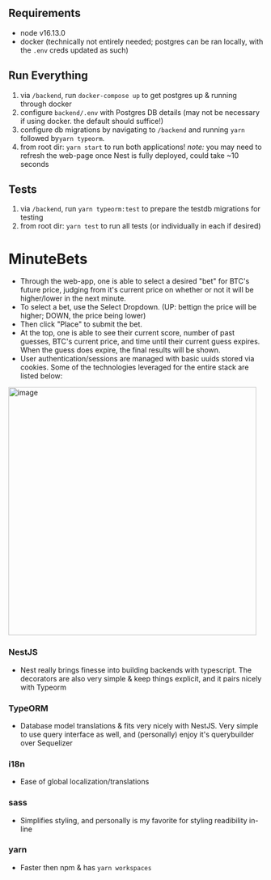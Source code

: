 <!-- Build a web app that allows users to make guesses on whether the market price of Bitcoin (BTC/USD) will be higher or lower after one minute.
Rules:
- The player can at all times see their current score and the latest available BTC price in USD
- The player can choose to enter a guess of either “up” or “down“
- After a guess is entered the player cannot make new guesses until the existing guess is resolved
- The guess is resolved when the price changes and at least 60 seconds have passed since the guess was made
- If the guess is correct (up = price went higher, down = price went lower), the user gets 1 point added to their score. If
the guess is incorrect, the user loses 1 point.
- Players can only make one guess at a time
- New players start with a score of 0
Solution requirements:
- The guesses should be resolved fairly using BTC price data from any available 3rd party API
- The score of each player should be persisted in a backend data store (AWS services preferred)
- Players should be able to close their browser and return back to see their score and continue to make more guesses

Testing is encouraged.

Describe the app's functionality as well as how to run and deploy the application to the best of your ability in a README file.
Please provide the project in a public git repository. -->

## Requirements ##
- node v16.13.0
- docker (technically not entirely needed; postgres can be ran locally, with the `.env` creds updated as such)

## Run Everything ##
1. via `/backend`, run `docker-compose up` to get postgres up & running through docker
2. configure `backend/.env` with Postgres DB details (may not be necessary if using docker. the default should suffice!)
3. configure db migrations by navigating to `/backend` and running `yarn` followed by`yarn typeorm`.
4. from root dir: `yarn start` to run both applications! 
*note:* you may need to refresh the web-page once Nest is fully deployed, could take ~10 seconds

## Tests ##
1. via `/backend`, run `yarn typeorm:test` to prepare the testdb migrations for testing
2. from root dir: `yarn test` to run all tests (or individually in each if desired)

# MinuteBets #
- Through the web-app, one is able to select a desired "bet" for BTC's future price, judging from it's current price on whether or not it will be higher/lower in the next minute. 
- To select a bet, use the Select Dropdown. (UP: bettign the price will be higher; DOWN, the price being lower) 
- Then click "Place" to submit the bet.
- At the top, one is able to see their current score, number of past guesses, BTC's current price, and time until their current guess expires. When the guess does expire, the final results will be shown. 
- User authentication/sessions are managed with basic uuids stored via cookies. Some of the technologies leveraged for the entire stack are listed below:

<img width="490" alt="image" src="https://user-images.githubusercontent.com/89276242/184519357-58d94be8-22bc-4969-88f5-3caeb49ad5a8.png">

### NestJS ###
- Nest really brings finesse into building backends with typescript. The decorators are also very simple & keep things explicit, and it pairs nicely with Typeorm

### TypeORM ###
- Database model translations & fits very nicely with NestJS. Very simple to use query interface as well, and (personally) enjoy it's querybuilder over Sequelizer

### i18n ###
- Ease of global localization/translations

### sass ###
- Simplifies styling, and personally is my favorite for styling readibility in-line

### yarn ###
- Faster then npm & has `yarn workspaces`

